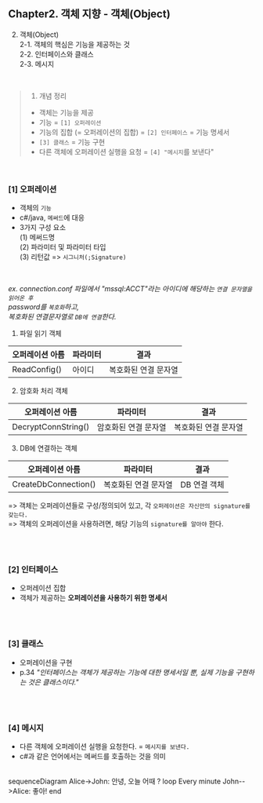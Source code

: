 ## Chapter2. 객체 지향 - 객체(Object) 

2. 객체(Object)  
2-1. 객체의 핵심은 기능을 제공하는 것  
2-2. 인터페이스와 클래스   
2-3. 메시지   

</br>

> 1. 개념 정리 
> - 객체는 기능을 제공
> - 기능 = `[1] 오퍼레이션`
> - 기능의 집합 (= 오퍼레이션의 집합) = `[2] 인터페이스` = 기능 명세서
> - `[3] 클래스` = 기능 구현
> - 다른 객체에 오퍼레이션 실행을 요청 = `[4] "메시지`를 보낸다"

</br>

### [1] 오퍼레이션

- 객체의 `기능` 
- c#/java, `메써드`에 대응
- 3가지 구성 요소  
 (1) 메써드명  
 (2) 파라미터 및 파라미터 타입  
 (3) 리턴값
  => `시그니처(;Signature)`  
 
</br>

*ex. connection.conf 파일에서 "mssql:ACCT"라는 아이디에 해당하는 `연결 문자열을 읽어온 후`   
password를 `복호화`하고,    
복호화된 연결문자열로 `DB에 연결`한다.*   
  
1. 파일 읽기 객체 <br/> 

|오퍼레이션 아름|파라미터|결과|
|---|---|---|
|ReadConfig()|아이디|복호화된 연결 문자열|

2. 암호화 처리 객체 <br/> 

|오퍼레이션 아름|파라미터|결과|
|---|---|---|
|DecryptConnString()|암호화된 연결 문자열|복호화된 연결 문자열|

3. DB에 연결하는 객체 <br/> 

|오퍼레이션 아름|파라미터|결과|
|---|---|---|
|CreateDbConnection()|복호화된 연결 문자열|DB 연결 객체|  
   
=> 객체는 오퍼레이션들로 구성/정의되어 있고, 각 `오퍼레이션은 자신만의 signature를 갖는다.`   
=> 객체의 오퍼레이션을 사용하려면, 해당 기능의 `signature를 알아야` 한다. 

</br></br>

### [2] 인터페이스

- 오퍼레이션 집합
- 객체가 제공하는 **오퍼레이션을 사용하기 위한 명세서**

</br></br>

### [3] 클래스
- 오퍼레이션을 구현
- p.34 *"인터페이스는 객체가 제공하는 기능에 대한 명세서일 뿐, 실제 기능을 구현하는 것은 클래스이다."*

</br></br>

### [4] 메시지 
- 다른 객체에 오퍼레이션 실행을 요청한다. = `메시지를 보낸다.`
- c#과 같은 언어에서는 메써드를 호출하는 것을 의미   

<br/>  
sequenceDiagram
    Alice->John: 안녕, 오늘 어때 ?
    loop Every minute
        John-->Alice: 좋아!
    end
    
    
   
